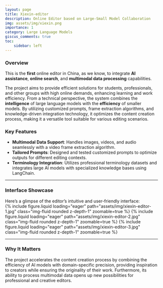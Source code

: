 ```yaml
---
layout: page
title: Xiexin-editor
description: Online Editor based on Large-Small Model Collaboration
img: assets/img/xiexin.png
importance: 1
category: Large Language Models
giscus_comments: true
toc:
    sidebar: left
---
```


### **Overview**  
This is the **first** online editor in China, as we know, to integrate **AI assistance**, **online search**, and **multimodal data processing** capabilities. 

The project aims to provide efficient solutions for students, professionals, and other groups with high online demands, enhancing learning and work efficiency. From a technical perspective, the system combines the **intelligence** of large language models with the **efficiency** of smaller models. By utilizing customized prompts, frame extraction algorithms, and knowledge-driven integration technology, it optimizes the content creation process, making it a versatile tool suitable for various editing scenarios.


### **Key Features**  
- **Multimodal Data Support**: Handles images, videos, and audio seamlessly with a video frame extraction algorithm.  
- **Tailored Prompts**: Designed and tested customized prompts to optimize outputs for different editing contexts.  
- **Terminology Integration**: Utilizes professional terminology datasets and integrates large AI models with specialized knowledge bases using LangChain.  

---

### **Interface Showcase**  
Here’s a glimpse of the editor’s intuitive and user-friendly interface:  
{% include figure.liquid loading="eager" path="assets/img/xiexin-editor-1.jpg" class="img-fluid rounded z-depth-1" zoomable=true %}
{% include figure.liquid loading="eager" path="assets/img/xiexin-editor-2.jpg" class="img-fluid rounded z-depth-1" zoomable=true %}
{% include figure.liquid loading="eager" path="assets/img/xiexin-editor-3.jpg" class="img-fluid rounded z-depth-1" zoomable=true %}

---

### **Why It Matters**  
The project accelerates the content creation process by combining the efficiency of AI models with domain-specific precision, providing inspiration to creators while ensuring the originality of their work. Furthermore, its ability to process multimodal data opens up new possibilities for professional and creative editors.
